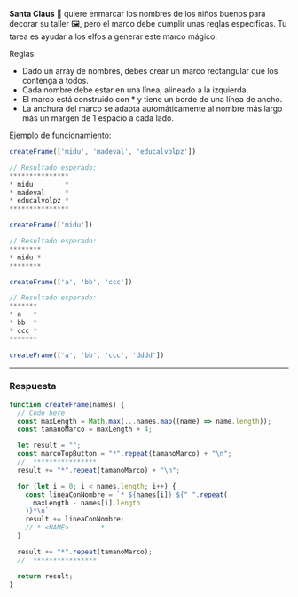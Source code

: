 **Santa Claus** 🎅 quiere enmarcar los nombres de los niños buenos para decorar su taller 🖼️, pero el marco debe cumplir unas reglas específicas. Tu tarea es ayudar a los elfos a generar este marco mágico.

Reglas:

- Dado un array de nombres, debes crear un marco rectangular que los contenga a todos.
- Cada nombre debe estar en una línea, alineado a la izquierda.
- El marco está construido con \* y tiene un borde de una línea de ancho.
- La anchura del marco se adapta automáticamente al nombre más largo más un margen de 1 espacio a cada lado.

Ejemplo de funcionamiento:

```js
createFrame(['midu', 'madeval', 'educalvolpz'])

// Resultado esperado:
***************
* midu        *
* madeval     *
* educalvolpz *
***************

createFrame(['midu'])

// Resultado esperado:
********
* midu *
********

createFrame(['a', 'bb', 'ccc'])

// Resultado esperado:
*******
* a   *
* bb  *
* ccc *
*******

createFrame(['a', 'bb', 'ccc', 'dddd'])
```

<hr>

### Respuesta

```js
function createFrame(names) {
  // Code here
  const maxLength = Math.max(...names.map((name) => name.length));
  const tamanoMarco = maxLength + 4;

  let result = "";
  const marcoTopButton = "*".repeat(tamanoMarco) + "\n";
  //  ****************
  result += "*".repeat(tamanoMarco) + "\n";

  for (let i = 0; i < names.length; i++) {
    const lineaConNombre = `* ${names[i]} ${" ".repeat(
      maxLength - names[i].length
    )}*\n`;
    result += lineaConNombre;
    // * <NAME>        *
  }

  result += "*".repeat(tamanoMarco);
  //  ****************

  return result;
}
```
